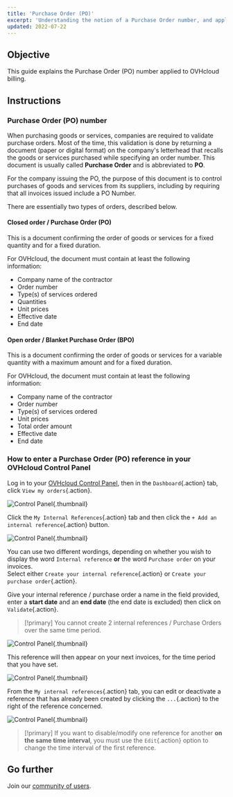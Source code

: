```yaml
---
title: 'Purchase Order (PO)'
excerpt: 'Understanding the notion of a Purchase Order number, and applying it when paying OVHcloud bills'
updated: 2022-07-22
---
```


## Objective

This guide explains the Purchase Order (PO) number applied to OVHcloud billing.

## Instructions

### Purchase Order (PO) number

When purchasing goods or services, companies are required to validate purchase orders. Most of the time, this validation is done by returning a document (paper or digital format) on the company's letterhead that recalls the goods or services purchased while specifying an order number. This document is usually called **Purchase Order** and is abbreviated to **PO**.

For the company issuing the PO, the purpose of this document is to control purchases of goods and services from its suppliers, including by requiring that all invoices issued include a PO Number.

There are essentially two types of orders, described below.

#### Closed order / Purchase Order (PO)

This is a document confirming the order of goods or services for a fixed quantity and for a fixed duration.

For OVHcloud, the document must contain at least the following information:

- Company name of the contractor
- Order number
- Type(s) of services ordered
- Quantities
- Unit prices
- Effective date
- End date

#### Open order / Blanket Purchase Order (BPO)

This is a document confirming the order of goods or services for a variable quantity with a maximum amount and for a fixed duration.

For OVHcloud, the document must contain at least the following information:

- Company name of the contractor
- Order number
- Type(s) of services ordered
- Unit prices
- Total order amount
- Effective date
- End date

### How to enter a Purchase Order (PO) reference in your OVHcloud Control Panel

Log in to your [OVHcloud Control Panel](https://ca.ovh.com/auth/?action=gotomanager&from=https://www.ovh.com.au/&ovhSubsidiary=au), then in the `Dashboard`{.action} tab, click `View my orders`{.action}.

![Control Panel](images/internalreference00.png){.thumbnail}

Click the `My Internal References`{.action} tab and then click the `+ Add an internal reference`{.action} button.

![Control Panel](images/internalreference01.png){.thumbnail}

You can use two different wordings, depending on whether you wish to display the word `Internal reference` **or**  the word `Purchase order` on your invoices.<br>
Select either `Create your internal reference`{.action} or `Create your purchase order`{.action}.

Give your internal reference / purchase order a name in the field provided, enter a **start date** and an **end date** (the end date is excluded) then click on `Validate`{.action}.

> [!primary]
> You cannot create 2 internal references / Purchase Orders over the same time period.

![Control Panel](images/internalreference02.png){.thumbnail}

This reference will then appear on your next invoices, for the time period that you have set.

![Control Panel](images/internalreference03.png){.thumbnail}

From the `My internal references`{.action} tab, you can edit or deactivate a reference that has already been created by clicking the `...`{.action} to the right of the reference concerned.

![Control Panel](images/internalreference04.png){.thumbnail}

> [!primary]
> If you want to disable/modify one reference for another **on the same time interval**, you must use the `Edit`{.action} option to change the time interval of the first reference.

## Go further

Join our [community of users](/links/community).